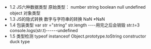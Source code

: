 - 1.2 JS六种数据类型
    原始类型：
    number  string  boolean   null  undefined
    object 对象类型
- 1.3 JS的隐式转换 
    数字与字符串的转换
    NaN ≠NaN
- 1.4 包装类型
    var str ="string"
    str.length    ----用完之后会销毁
    str.t=3
    console.logs(str.t)------undefined
- 1.5 类型检测
    typeof  instanceof  Object.prototype.toString  constructor  duck type